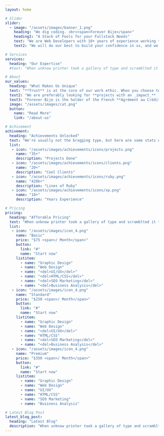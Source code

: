 ```yaml
---
layout: home

# Slider
slider:
  - image: "/assets/images/banner_1.png"
    heading: "We dig coding. <br><span>Forever Bije</span>"
    heading2: "A Stack of Fools for your Fullstack Needs"
    text: "We are Web Developers with 10+ years of experience working together specialized in Ruby & dedicated to make your vision a reality."
    text2: "We will do our best to build your confidence in us, and we expect the same from you. Allons&#8209;y !"

# Services
services:  
  heading: "Our Expertise"
  #text: "When unknow printer took a gallery of type and scramblted it to make a type specimen book"

# About
our_values:
  heading: "What Makes Us Unique"
  text: "**Trust** is at the core of our work ethic. When you choose to work with us, we want you to feel like _you can trust us fully_, both in our _technical ability_ and as _humans_. We also want to _feel the same towards you_."
  text2: "We are preferably looking for **projects with an _impact_** (social, environmental, etc.) because we believe the more help we can bring to the community, the better."
  text3: "Forever Bije is the holder of the French **Agrément au Crédit Impôt Innovation** (an innovation-related tax credit certificate). If you are a French organization, you can include our invoices in your CII expenses, and _get additional tax returns from our collaboration_."
  image: "/assets/images/cat.png"
  button:
    name: "Read More"
    link: "/about-us"

# Achivement
achivement:
  heading: "Achievements Unlocked"
  text: "We're usually not the bragging type, but here are some stats we're proud of."
  list:
   - icon: "/assets/images/achievements/icons/projects.png"
     name: "35+"
     description: "Projects Done"
   - icon: "/assets/images/achievements/icons/clients.png"
     name: "20+"
     description: "Cool Clients"
   - icon: "/assets/images/achievements/icons/ruby.png"
     name: "420k+"
     description: "Lines of Ruby"
   - icon: "/assets/images/achievements/icons/xp.png"
     name: "10+"
     description: "Years Experience"

# Pricing
pricing:
  heading: "Afforable Pricing"
  text: "When unknow printer took a gallery of type and scramblted it to make a type specimen book"
  list:
   - icon: "/assets/images/icon_4.png"
     name: "Basic"
     price: "$75 <span>/ Month</span>"
     button:
       link: "#"
       name: "Start now"
     listitem:
       - name: "Graphic Design"
       - name: "Web Design"
       - name: "<del>UI/UX</del>"
       - name: "<del>HTML/CSS</del>"
       - name: "<del>SEO Marketing</del>"
       - name: "<del>Business Analysis</del>"
   - icon: "/assets/images/icon_4.png"
     name: "Standard"
     price: "$250 <span>/ Month</span>"
     button:
       link: "#"
       name: "Start now"
     listitem:
       - name: "Graphic Design"
       - name: "Web Design"
       - name: "<del>UI/UX</del>"
       - name: "HTML/CSS"
       - name: "<del>SEO Marketing</del>"
       - name: "<del>Business Analysis</del>"
   - icon: "/assets/images/icon_4.png"
     name: "Premium"
     price: "$350 <span>/ Month</span>"
     button:
       link: "#"
       name: "Start now"
     listitem:
       - name: "Graphic Design"
       - name: "Web Design"
       - name: "UI/UX"
       - name: "HTML/CSS"
       - name: "SEO Marketing"
       - name: "Business Analysis"

# Latest Blog Post
latest_blog_post:
  heading: "Latest Blog"
  description: "When unknow printer took a gallery of type and scramblted it to make a type specimen book"
---
```

